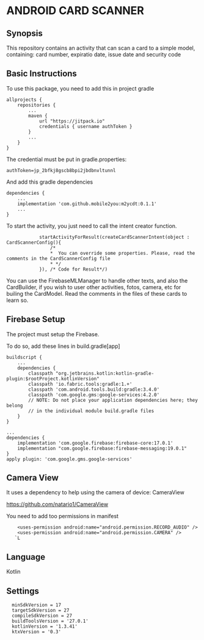 
# ANDROID CARD SCANNER

## Synopsis ##

This repository contains an activity that can scan a card to a simple model, containing: card number, expiratio date,
issue date and security code
## Basic Instructions ##

To use this package, you need to add this in project gradle
```
allprojects {
    repositories {
        ...
        maven {
            url "https://jitpack.io"
            credentials { username authToken }
        }
        ...
    }
}
```
The credential must be put in gradle.properties:
```
authToken=jp_2bfkj8gscb8bpi2jbdbnvltunnl
```

And add this gradle dependencies

```
dependencies {
    ...
    implementation 'com.github.mobile2you:m2ycdt:0.1.1'
    ...
}
```

To start the activity, you just need to call the intent creator function.
```
            startActivityForResult(createCardScannerIntent(object : CardScannerConfig(){
                /*
                *  You can override some properties. Please, read the comments in the CardScannerConfig file
                * */
            }), /* Code for Result*/)

```

You can use the FirebaseMLManager to handle other texts, and also the CardBuilder, if you wish
to user other activities, fotos, camera, etc for builing the CardModel. Read the comments in
the files of these cards to learn so.


## Firebase Setup ##
The project must setup the Firebase.

To do so, add these lines in build.gradle[app]

```
buildscript {
    ...
    dependencies {
        classpath "org.jetbrains.kotlin:kotlin-gradle-plugin:$rootProject.kotlinVersion"
        classpath 'io.fabric.tools:gradle:1.+'
        classpath 'com.android.tools.build:gradle:3.4.0'
        classpath 'com.google.gms:google-services:4.2.0'
        // NOTE: Do not place your application dependencies here; they belong
        // in the individual module build.gradle files
    }
}

...
dependencies {
    implementation 'com.google.firebase:firebase-core:17.0.1'
    implementation "com.google.firebase:firebase-messaging:19.0.1"
}
apply plugin: 'com.google.gms.google-services'

```

## Camera View ##

It uses a dependency to help using the camera of device: CameraView

https://github.com/natario1/CameraView

You need to add too permissions in manifest
```
    <uses-permission android:name="android.permission.RECORD_AUDIO" />
    <uses-permission android:name="android.permission.CAMERA" />
   `L
```

## Language ##
Kotlin

## Settings ##

```
  minSdkVersion = 17
  targetSdkVersion = 27
  compileSdkVersion = 27
  buildToolsVersion = '27.0.1'
  kotlinVersion = '1.3.41'
  ktxVersion = '0.3'
```



